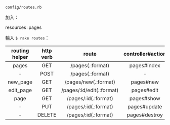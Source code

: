 
`config/routes.rb`

加入：

resources :pages

輸入 `$ rake routes`：

| routing helper | http verb | route | controller#action
|:--:|:--:|:--:|:--:|
| pages | GET | /pages(.:format) | pages#index
| - | POST | /pages(.:format) | - | pages#create |
| new_page | GET | /pages/new(.:format) | pages#new |
| edit_page | GET | /pages/:id/edit(.:format) | pages#edit |
| page | GET | /pages/:id(.:format) | pages#show |
| - | PUT | /pages/:id(.:format) | pages#update |
| - | DELETE | /pages/:id(.:format) | pages#destroy |